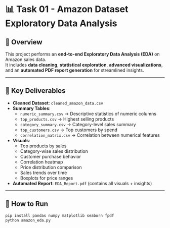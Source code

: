 # 📊 Task 01 - Amazon Dataset Exploratory Data Analysis

## 📌 Overview
This project performs an **end-to-end Exploratory Data Analysis (EDA)** on Amazon sales data.  
It includes **data cleaning**, **statistical exploration**, **advanced visualizations**, and an **automated PDF report generation** for streamlined insights.

---

## 📂 Key Deliverables
- **Cleaned Dataset**: `cleaned_amazon_data.csv`
- **Summary Tables**:
  - `numeric_summary.csv` → Descriptive statistics of numeric columns
  - `top_products.csv` → Highest selling products
  - `category_summary.csv` → Category-level sales summary
  - `top_customers.csv` → Top customers by spend
  - `correlation_matrix.csv` → Correlation between numerical features
- **Visuals**:
  - Top products by sales
  - Category-wise sales distribution
  - Customer purchase behavior
  - Correlation heatmap
  - Price distribution comparison
  - Sales trends over time
  - Boxplots for price ranges
- **Automated Report**: `EDA_Report.pdf` (contains all visuals + insights)

---

## 🚀 How to Run
```bash
pip install pandas numpy matplotlib seaborn fpdf
python amazon_eda.py
